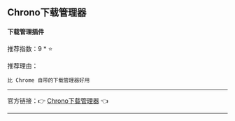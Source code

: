 ## Chrono下载管理器

#### 下载管理插件

推荐指数：9 * ⭐

推荐理由：

    比 Chrome 自带的下载管理器好用

---



官方链接：👉 [Chrono下载管理器](
https://chrome.google.com/webstore/detail/chrono-download-manager/mciiogijehkdemklbdcbfkefimifhecn
) 👈


---





















